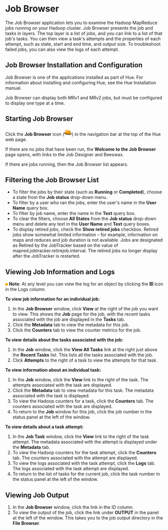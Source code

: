 
<link rel="stylesheet" href="docbook.css" type="text/css" media="screen" title="no title" charset="utf-8"></link>

Job Browser
===========

The Job Browser application lets you to examine the Hadoop MapReduce
jobs running on your Hadoop cluster. Job Browser presents the job and
tasks in layers. The top layer is a list of jobs, and you can link to a
list of that job's tasks. You can then view a task's attempts and the
properties of each attempt, such as state, start and end time, and
output size. To troubleshoot failed jobs, you can also view the logs of
each attempt.

Job Browser Installation and Configuration
------------------------------------------

Job Browser is one of the applications installed as part of Hue. For
information about installing and configuring Hue, see the Hue Installation
manual.

Job Browser can display both MRv1 and MRv2 jobs, but must be configured
to display one type at a time. 

Starting Job Browser
--------------------

Click the **Job Browser** icon (![image](images/icon_jobbrowser_24.png))
in the navigation bar at the top of the Hue web page.

If there are no jobs that have been run, the **Welcome to the Job
Browser** page opens, with links to the Job Designer and Beeswax.

If there are jobs running, then the Job Browser list appears.

Filtering the Job Browser List
------------------------------

-   To filter the jobs by their state (such as **Running** or
    **Completed**), choose a state from the **Job status** drop-down
    menu.
-   To filter by a user who ran the jobs, enter the user's name in the
    **User Name** query box.
-   To filter by job name, enter the name in the **Text** query box.
-   To clear the filters, choose **All States** from the **Job status**
    drop-down menu and delete any text in the **User Name** and **Text**
    query boxes.
-   To display retired jobs, check the **Show retired jobs** checkbox.
    Retired jobs show somewhat limited information – for example,
    information on maps and reduces and job duration is not available.
    Jobs are designated as Retired by the JobTracker based on the value
    of mapred.jobtracker.retirejob.interval. The retired jobs no longer
    display after the JobTracker is restarted.

Viewing Job Information and Logs
--------------------------------

![image](images/note.jpg) **Note**: At any level you can view the log
for an object by clicking the ![image](images/log.png) icon in the Logs
column.

**To view job information for an individual job:**

1.  In the **Job Browser** window, click **View** at the right of the
    job you want to view. This shows the **Job** page for the job, with
    the recent tasks associated with the job are displayed in the
    **Tasks** tab.
2.  Click the **Metadata** tab to view the metadata for this job.
3.  Click the **Counters** tab to view the counter metrics for the job.

**To view details about the tasks associated with the job:**

1.  In the **Job** window, click the **View All Tasks** link at the
    right just above the **Recent Tasks** list. This lists all the tasks
    associated with the job.
2.  Click **Attempts** to the right of a task to view the attempts for
    that task.

**To view information about an individual task:**

1.  In the **Job** window, click the **View** link to the right of the
    task. The attempts associated with the task are displayed.
2.  Click the **Metadata** tab to view metadata for this task. The
    metadata associated with the task is displayed.
3.  To view the Hadoop counters for a task, click the **Counters** tab.
    The counters associated with the task are displayed.
4.  To return to the **Job** window for this job, click the job number
    in the status panel at the left of the window.

**To view details about a task attempt:**

1.  In the **Job Task** window, click the **View** link to the right of
    the task attempt. The metadata associated with the attempt is
    displayed under the **Metadata** tab.
2.  To view the Hadoop counters for the task attempt, click the
    **Counters** tab. The counters associated with the attempt are
    displayed.
3.  To view the logs associated with the task attempt, click the
    **Logs** tab. The logs associated with the task attempt are
    displayed.
4.  To return to the list of tasks for the current job, click the task
    number in the status panel at the left of the window.

Viewing Job Output
------------------

1.  In the **Job Browser** window, click the link in the ID column.
2.  To view the output of the job, click the link under **OUTPUT** in
    the panel at the left of the window. This takes you to the job
    output directory in the **File Browser**.
